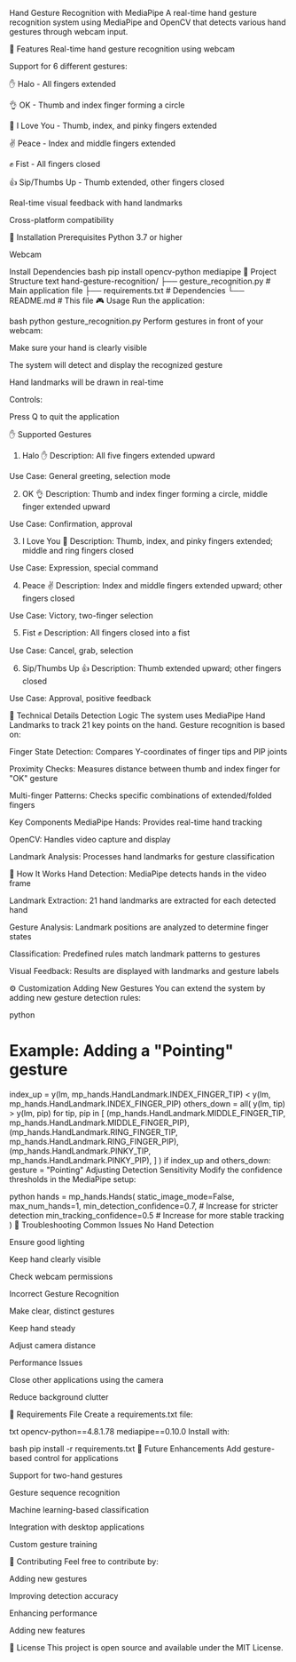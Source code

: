 Hand Gesture Recognition with MediaPipe
A real-time hand gesture recognition system using MediaPipe and OpenCV that detects various hand gestures through webcam input.

🎯 Features
Real-time hand gesture recognition using webcam

Support for 6 different gestures:

✋ Halo - All fingers extended

👌 OK - Thumb and index finger forming a circle

🤟 I Love You - Thumb, index, and pinky fingers extended

✌️ Peace - Index and middle fingers extended

✊ Fist - All fingers closed

👍 Sip/Thumbs Up - Thumb extended, other fingers closed

Real-time visual feedback with hand landmarks

Cross-platform compatibility

🚀 Installation
Prerequisites
Python 3.7 or higher

Webcam

Install Dependencies
bash
pip install opencv-python mediapipe
📁 Project Structure
text
hand-gesture-recognition/
├── gesture_recognition.py    # Main application file
├── requirements.txt          # Dependencies
└── README.md                # This file
🎮 Usage
Run the application:

bash
python gesture_recognition.py
Perform gestures in front of your webcam:

Make sure your hand is clearly visible

The system will detect and display the recognized gesture

Hand landmarks will be drawn in real-time

Controls:

Press Q to quit the application

✋ Supported Gestures
1. Halo ✋
Description: All five fingers extended upward

Use Case: General greeting, selection mode

2. OK 👌
Description: Thumb and index finger forming a circle, middle finger extended upward

Use Case: Confirmation, approval

3. I Love You 🤟
Description: Thumb, index, and pinky fingers extended; middle and ring fingers closed

Use Case: Expression, special command

4. Peace ✌️
Description: Index and middle fingers extended upward; other fingers closed

Use Case: Victory, two-finger selection

5. Fist ✊
Description: All fingers closed into a fist

Use Case: Cancel, grab, selection

6. Sip/Thumbs Up 👍
Description: Thumb extended upward; other fingers closed

Use Case: Approval, positive feedback

🔧 Technical Details
Detection Logic
The system uses MediaPipe Hand Landmarks to track 21 key points on the hand. Gesture recognition is based on:

Finger State Detection: Compares Y-coordinates of finger tips and PIP joints

Proximity Checks: Measures distance between thumb and index finger for "OK" gesture

Multi-finger Patterns: Checks specific combinations of extended/folded fingers

Key Components
MediaPipe Hands: Provides real-time hand tracking

OpenCV: Handles video capture and display

Landmark Analysis: Processes hand landmarks for gesture classification

🎯 How It Works
Hand Detection: MediaPipe detects hands in the video frame

Landmark Extraction: 21 hand landmarks are extracted for each detected hand

Gesture Analysis: Landmark positions are analyzed to determine finger states

Classification: Predefined rules match landmark patterns to gestures

Visual Feedback: Results are displayed with landmarks and gesture labels

⚙️ Customization
Adding New Gestures
You can extend the system by adding new gesture detection rules:

python
# Example: Adding a "Pointing" gesture
index_up = y(lm, mp_hands.HandLandmark.INDEX_FINGER_TIP) < y(lm, mp_hands.HandLandmark.INDEX_FINGER_PIP)
others_down = all(
    y(lm, tip) > y(lm, pip) for tip, pip in [
        (mp_hands.HandLandmark.MIDDLE_FINGER_TIP, mp_hands.HandLandmark.MIDDLE_FINGER_PIP),
        (mp_hands.HandLandmark.RING_FINGER_TIP, mp_hands.HandLandmark.RING_FINGER_PIP),
        (mp_hands.HandLandmark.PINKY_TIP, mp_hands.HandLandmark.PINKY_PIP),
    ]
)
if index_up and others_down:
    gesture = "Pointing"
Adjusting Detection Sensitivity
Modify the confidence thresholds in the MediaPipe setup:

python
hands = mp_hands.Hands(
    static_image_mode=False,
    max_num_hands=1,
    min_detection_confidence=0.7,  # Increase for stricter detection
    min_tracking_confidence=0.5    # Increase for more stable tracking
)
🐛 Troubleshooting
Common Issues
No Hand Detection

Ensure good lighting

Keep hand clearly visible

Check webcam permissions

Incorrect Gesture Recognition

Make clear, distinct gestures

Keep hand steady

Adjust camera distance

Performance Issues

Close other applications using the camera

Reduce background clutter

📝 Requirements File
Create a requirements.txt file:

txt
opencv-python==4.8.1.78
mediapipe==0.10.0
Install with:

bash
pip install -r requirements.txt
🎯 Future Enhancements
Add gesture-based control for applications

Support for two-hand gestures

Gesture sequence recognition

Machine learning-based classification

Integration with desktop applications

Custom gesture training

🤝 Contributing
Feel free to contribute by:

Adding new gestures

Improving detection accuracy

Enhancing performance

Adding new features

📄 License
This project is open source and available under the MIT License.
